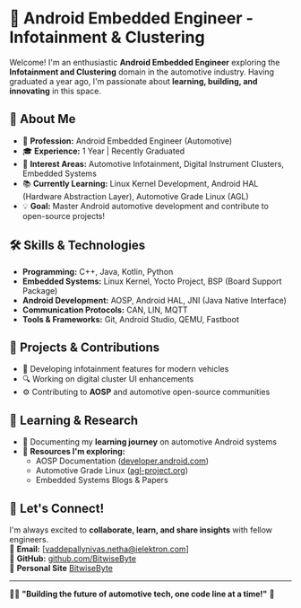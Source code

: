 # 🚗 Android Embedded Engineer - Infotainment & Clustering

Welcome! I'm an enthusiastic **Android Embedded Engineer** exploring the **Infotainment and Clustering** domain in the automotive industry. Having graduated a year ago, I'm passionate about **learning, building, and innovating** in this space.

## 🎯 About Me
- 📌 **Profession:** Android Embedded Engineer (Automotive)
- 🎓 **Experience:** 1 Year | Recently Graduated
- 🚗 **Interest Areas:** Automotive Infotainment, Digital Instrument Clusters, Embedded Systems
- 📚 **Currently Learning:** Linux Kernel Development, Android HAL (Hardware Abstraction Layer), Automotive Grade Linux (AGL)
- 💡 **Goal:** Master Android automotive development and contribute to open-source projects!

## 🛠️ Skills & Technologies
- **Programming:** C++, Java, Kotlin, Python
- **Embedded Systems:** Linux Kernel, Yocto Project, BSP (Board Support Package)
- **Android Development:** AOSP, Android HAL, JNI (Java Native Interface)
- **Communication Protocols:** CAN, LIN, MQTT
- **Tools & Frameworks:** Git, Android Studio, QEMU, Fastboot

## 🚀 Projects & Contributions
- 📌 Developing infotainment features for modern vehicles
- 🔍 Working on digital cluster UI enhancements
- ⚙️ Contributing to **AOSP** and automotive open-source communities

## 📖 Learning & Research
- 📝 Documenting my **learning journey** on automotive Android systems
- 🔗 **Resources I'm exploring:** 
  - AOSP Documentation ([developer.android.com](https://developer.android.com))
  - Automotive Grade Linux ([agl-project.org](https://www.automotivelinux.org))
  - Embedded Systems Blogs & Papers

## 💬 Let's Connect!
I'm always excited to **collaborate, learn, and share insights** with fellow engineers.  
📧 **Email:** [vaddepallynivas.netha@ielektron.com]  
🚀 **GitHub:** [github.com/BitwiseByte](https://github.com/bitwisebyte)  
💼 **Personal Site** [BitwiseByte](https://bitwisebyte.github.io/)

---
👨‍💻 **"Building the future of automotive tech, one code line at a time!"** 🚗

